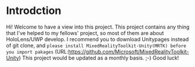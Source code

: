 # Introdction
Hi! Welcome to have a view into this project.
This project contains any thing that I've helped to my fellows' project, so most of them are about HoloLens/UWP develop.
I recommend you to download Unitypages instead of git clone, and ```please install MixedRealityToolkit-Unity(MRTK) before you import pakages```
(URL:https://github.com/Microsoft/MixedRealityToolkit-Unity)
This project would be updated as a monthly basis. ;-)
Good luck!


